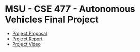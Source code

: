 # MSU - CSE 477 - Autonomous Vehicles Final Project
* [Project Proposal](proposal.md) 
* [Project Report](report.pdf)
* [Project Video](https://mediaspace.msu.edu/media/t/1_dnw07eds)
